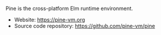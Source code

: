 Pine is the cross-platform Elm runtime environment.

+ Website: <https://pine-vm.org>
+ Source code repository: <https://github.com/pine-vm/pine>
